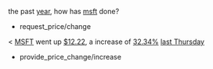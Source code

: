 the past [year](duration/change_duration), how has [msft](ticker_symbol) done?
* request_price/change

< [MSFT](ticker_symbol) went up [$12.22](approximate_amount), a increase of [32.34%](approximate_percentage) [last Thursday](time/price_time)
* provide_price_change/increase